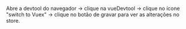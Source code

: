 Abre a devtool do navegador -> clique na vueDevtool -> clique no ícone "switch to Vuex" -> clique no botão de gravar para ver as
alterações no store.